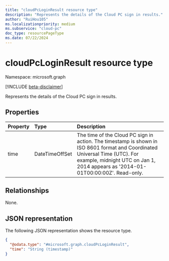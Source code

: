 ```yaml
---
title: "cloudPcLoginResult resource type"
description: "Represents the details of the Cloud PC sign in results."
author: "RuiHou105"
ms.localizationpriority: medium
ms.subservice: "cloud-pc"
doc_type: resourcePageType
ms.date: 07/22/2024
---
```


# cloudPcLoginResult resource type

Namespace: microsoft.graph

[!INCLUDE [beta-disclaimer](../../includes/beta-disclaimer.md)]

Represents the details of the Cloud PC sign in results.

## Properties

|Property|Type|Description|
|:---|:---|:---|
|time|DateTimeOffSet|The time of the Cloud PC sign in action. The timestamp is shown in ISO 8601 format and Coordinated Universal Time (UTC). For example, midnight UTC on Jan 1, 2014 appears as '2014-01-01T00:00:00Z'. Read-only.|

## Relationships

None.

## JSON representation

The following JSON representation shows the resource type.
<!-- {
  "blockType": "resource",
  "@odata.type": "microsoft.graph.cloudPcLoginResult",
  "openType": false
}
-->

``` json
{
  "@odata.type": "#microsoft.graph.cloudPcLoginResult",
  "time": "String (timestamp)"
}
```

